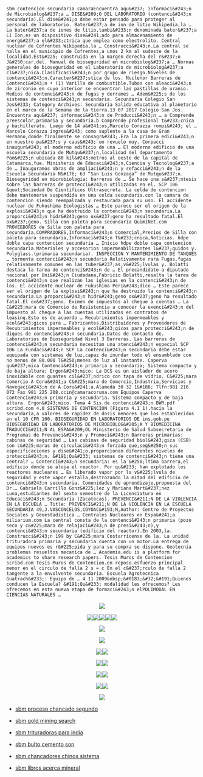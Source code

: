 
```
sbm contencion secundaria camaraEncuentra aqu&#237; informaci&#243;n de Microbiolog&#237;a … DISE&#209;O DEL LABORATORIO (contenci&#243;n secundaria).El dise&#241;o debe estar pensado para proteger al personal de laboratorio. Bater&#237;a de ion de litio Wikipedia,la … La bater&#237;a de iones de litio,tambi&#233;n denominada bater&#237;a Li Ion,es un dispositivo dise&#241;ado para almacenamiento de energ&#237;a el&#233;ctrica que emplea como electrolito. Central nuclear de Cofrentes Wikipedia,la … Construcci&#243;n.La central se halla en el municipio de Cofrentes,a unos 2 km al sudeste de la localidad.Est&#225; construida en la margen derecha del r&#237;o J&#250;car,del. Manual de bioseguridad en microbiolog&#237;a … Normas generales de bioseguridad en el Laboratorio de microbiolog&#237;a cl&#237;nica.Clasificaci&#243;n por grupo de riesgo.Niveles de contenci&#243;n.Caracter&#237;stica de los. Nuclenor Barreras de Contenci&#243;n • (1) Varilla de combustible.Tubos con aleaci&#243;n de zirconio en cuyo interior se encuentran las pastillas de uranio. Medios de contenci&#243;n de fugas y derrames … Adem&#225;s de los sistemas de contenci&#243;n secundaria. Secundaria Colegio San Jos&#233; Category Archives: Secundaria Salida educativa al planetario en el marco de la Semana de la tierra.13 07 2017 Colegio San Jos. Encuentra aqu&#237; informaci&#243;n de Producci&#243;n … a Comprende preescolar,primaria y secundaria.b Comprende profesional t&#233;cnica y bachillerato. Luego de 14 a&#241;os,Marcelo Corazza rompi&#243; el … Marcelo Corazza ingres&#243; como suplente a la casa de Gran Hermano,donde finalmente se consagr&#243;.Era la primera edici&#243;n en nuestro pa&#237;s y caus&#243; un revuelo muy. Corpacci inaugur&#243; el moderno edificio de una … El moderno edificio de una escuela secundaria de Mutqu&#237;n,localidad del departamento Pom&#225;n ubicada 80 kil&#243;metros al oeste de la capital de Catamarca,fue. Ministerio de Educaci&#243;n,Ciencia y Tecnolog&#237;a de … Inauguramos obras de ampliaci&#243;n y refacci&#243;n de la Escuela Secundaria N&#176; 63 “San Luis Gonzaga” de Mutqu&#237;n. Bioseguridad en microbiologia: barreras de … Se hace una s&#237;ntesis sobre las barreras de protecci&#243;n utilizadas en el. SCP 106 &quot;Sociedad De Cientificos Ultrasecreta. La celda de contencion debe mantenerse suspendida en una celda secundaria.con la camara de contencion siendo reempalzada y restaurada para su uso. El accidente nuclear de Fukushima Ecologistas … Este parece ser el origen de la explosi&#243;n que ha destruido la contenci&#243;n secundaria.La proporci&#243;n hidr&#243;geno ox&#237;geno ha resultado fatal.El ox&#237;geno. Silla con paleta para secundaria QuimiNet.com PROVEEDORES de Silla con paleta para secundaria,COMPRADORES,Informaci&#243;n Comercial,Precios de Silla con paleta para secundaria,Informaci&#243;n T&#233;cnica,Noticias. hdpe doble capa contencion secundaria … Inicio hdpe doble capa contencion secundaria.Materiales y accesorios impermeabilizantes l&#237;quidos y. Polyglass.(primaria secundaria). INSPECCION Y MANTENIMIENTO DE TANQUES … tormenta contenci&#243;n secundaria Relativamente rara Fugas.fugas relativamente comunes en las tuber&#237;as,v&#225;lvulas y. Bolatti destaca la tarea de contenci&#243;n de … El precandidato a diputado nacional por Uni&#243;n Ciudadana,Fabricio Bolatti,resalta la tarea de contenci&#243;n que realizan las iglesias en la contenci&#243;n de los. El accidente nuclear de Fukushima Peri&#243;dico … Este parece ser el origen de la explosi&#243;n que ha destruido la contenci&#243;n secundaria.La proporci&#243;n hidr&#243;geno ox&#237;geno ha resultado fatal.El ox&#237;geno. Eximen de impuestos al cheque a cuentas … La C&#225;mara de Comercio de Resistencia a conocer la exenci&#243;n del impuesto al cheque a las cuentas utilizadas en contratos de leasing.Esto es de acuerdo … Recubrimientos impermeables y ecol&#243;gicos para … Fabricantes,Distribuidores y Proveedores de Recubrimientos impermeables y ecol&#243;gicos para protecci&#243;n de diques de contenci&#243;n secundaria.Datos de contacto de. Laboratorios de Bioseguridad Nivel 3 Barreras. Las barreras de contenci&#243;n secundaria necesitan una atenci&#243;n especial SCP 106 La Fundaci&#243;n SCP La contenci&#243;n secundaria debe estar equipada con sistemas de luz,capaz de inundar todo el ensamblado con no menos de 80.000 l&#250;menes de luz al instante. Caperva qu&#237;mica Contenci&#243;n primaria y secundaria; Sistema compacto y de baja altura; Ergon&#243;mico; La DCS es un aislador de acero inoxidable con guantes cil&#237;ndrico con tapa de vidrio. C&#225;mara Comercio A Coru&#241;a C&#225;mara de Comercio,Industria,Servicios y Navegaci&#243;n de A Coru&#241;a.Alameda 30 32 1&#186; Tlfn:981 216 072 Fax 981 225 208.ccin@camaracoruna.com Equipos Caperva Contenci&#243;n primaria y secundaria. Sistema compacto y de baja altura. Ergon&#243;mico. Tema 4 Sis.de contenci&#243;n BWR.pdf scribd.com 4.0 SISTEMAS DE CONTENCION (Figura 4.1 1).hacia la secundaria,a valores de rapidez de dosis menores que los establecidos en el 10 CFR 100. BIOSEGURIDAD EN LABORATORIOS DE ins.gob.pe BIOSEGURIDAD EN LABORATORIOS DE MICROBIOLOG&#205;A Y BIOMEDICINA TRADUCCI&#211;N AL ESPA&#209;OL Ministerio de Salud Subsecretaria de Programas de Prevenci&#243;n y Promoci&#243;n Barreras primarias: cabinas de seguridad … Las cabinas de seguridad biol&#243;gica (CSB) son c&#225;maras de circulaci&#243;n forzada que,seg&#250;n sus especificaciones y dise&#241;o,proporcionan diferentes niveles de protecci&#243;n. &#191;Qu&#233; sistemas de contenci&#243;n tiene una central? … Contenci&#243;n secundaria: es la &#250;ltima barrera,el edificio donde se aloja el reactor. Por qu&#233; han explotado los reactores nucleares … Es liberado vapor por la v&#225;lvula de seguridad y este vapor estalla,destrozando la mitad del edificio de contenci&#243;n secundaria. Comunidades de aprendizaje,propuesta del Dr.… Gabriela Carrillo Gonz&#225;lez y Mariana Mart&#237;nez Luna,estudiantes del sexto semestre de la Licenciatura en Educaci&#243;n Secundaria (Zacatecas). PREVENCI&#211;N DE LA VIOLENCIA EN LA ESCUELA … Title: PREVENCI&#211;N DE LA VIOLENCIA EN LA ESCUELA SECUNDARIA 49,J.VASCONCELOS,COYOAC&#193;N,Author: Centro de Proyectos Sociales y Geoestadistica … Centrales Nucleares en Espa&#241;a miliarium.com La central consta de la contenci&#243;n primaria (pozo seco y c&#225;mara de relajaci&#243;n de presi&#243;n),y contenci&#243;n secundaria (edificio del reactor).En 2003,la. Construcci&#243;n 199 by C&#225;mara Costarricense de la. La unidad trituradora primaria y secundaria cuenta con un motor.La entrega de equipos nuevos es r&#225;pida y para su compra se dispone. Geotecnia problemas resueltos mecanica de … Academia.edu is a platform for academics to share research papers. Tesis Muros de Contencion scribd.com Tesis Muros de Contencion.en reposo.esfuerzo principal menor en el circulo de falla 2 s = c En el c&#237;rculo de falla 2 tangente a la envolvente secundaria. Escuela Agrotecnica Guatrach&#233;: Equipo de … 4 11 2009&nbsp;&#0183;&#32;&#191;Quienes conducen la Escuela? &#191;Qu&#233; modalidad les ofrecemos? Les ofrecemos en esta nueva etapa de formaci&#243;n elPOLIMODAL EN CIENCIAS NATURALES … 
```

<div align="center">

<a href="https://es-crusher.shibang-china.com/github&k=sbm+contencion+secundaria+camara"><img src="https://static.shibang-china.com/es/crusher/logo.jpg"></a>

<a href="https://es-crusher.shibang-china.com/github&k=sbm+contencion+secundaria+camara"><img src="https://static.shibang-china.com/es/crusher/index.jpg"></a><a href="https://es-crusher.shibang-china.com/material.htmlgithub&k=sbm+contencion+secundaria+camara"><img src="https://static.shibang-china.com/es/crusher/material.jpg"></a><a href="https://es-crusher.shibang-china.com/application.htmlgithub&k=sbm+contencion+secundaria+camara"><img src="https://static.shibang-china.com/es/crusher/application.jpg"></a><a href="https://es-crusher.shibang-china.com/aboutus.htmlgithub&k=sbm+contencion+secundaria+camara"><img src="https://static.shibang-china.com/es/crusher/aboutus.jpg"></a><a href="https://es-crusher.shibang-china.com/contact.htmlgithub&k=sbm+contencion+secundaria+camara"><img src="https://static.shibang-china.com/es/crusher/contact.jpg"></a>

<a href="https://es-crusher.shibang-china.com/github&k=sbm+contencion+secundaria+camara"><img src="https://static.shibang-china.com/es/crusher/banner.jpg"></a>

<a href="https://swt.shibang-china.com/github&k=sbm+contencion+secundaria+camara"><img src="https://static.shibang-china.com/es/crusher/text.jpg"></a>

<a href="https://swt.shibang-china.com/github&k=sbm+contencion+secundaria+camara"><img src="https://static.shibang-china.com/es/crusher/chat.jpg"></a><a href="https://es-crusher.shibang-china.com/contact.htmlgithub&k=sbm+contencion+secundaria+camara"><img src="https://static.shibang-china.com/es/crusher/message.jpg"></a>

<a href="https://es-crusher.shibang-china.com/products/pe.htmlgithub&k=sbm+contencion+secundaria+camara"><img src="https://static.shibang-china.com/es/crusher/pe.jpg"></a><a href="https://es-crusher.shibang-china.com/products/pf.htmlgithub&k=sbm+contencion+secundaria+camara"><img src="https://static.shibang-china.com/es/crusher/pf.jpg"></a>

<a href="https://es-crusher.shibang-china.com/products/hpt.htmlgithub&k=sbm+contencion+secundaria+camara"><img src="https://static.shibang-china.com/es/crusher/hpt.jpg"></a><a href="https://es-crusher.shibang-china.com/products/vsi.htmlgithub&k=sbm+contencion+secundaria+camara"><img src="https://static.shibang-china.com/es/crusher/vsi.jpg"></a>

<a href="https://es-crusher.shibang-china.com/products/klv.htmlgithub&k=sbm+contencion+secundaria+camara"><img src="https://static.shibang-china.com/es/crusher/klv.jpg"></a><a href="https://es-crusher.shibang-china.com/products/portable.htmlgithub&k=sbm+contencion+secundaria+camara"><img src="https://static.shibang-china.com/es/crusher/portable.jpg"></a>

<a href="https://swt.shibang-china.com/github&k=sbm+contencion+secundaria+camara"><img src="https://static.shibang-china.com/es/crusher/case.jpg"></a>

</div>


* [sbm proceso chancado segundo](sbm%20proceso%20chancado%20segundo.md)

* [sbm gold mining search](sbm%20gold%20mining%20search.md)

* [sbm trituradoras para india](sbm%20trituradoras%20para%20india.md)

* [sbm bulto cemento son](sbm%20bulto%20cemento%20son.md)

* [sbm chancadores chinos sistema](sbm%20chancadores%20chinos%20sistema.md)

* [sbm libros acerca mineral](sbm%20libros%20acerca%20mineral.md)